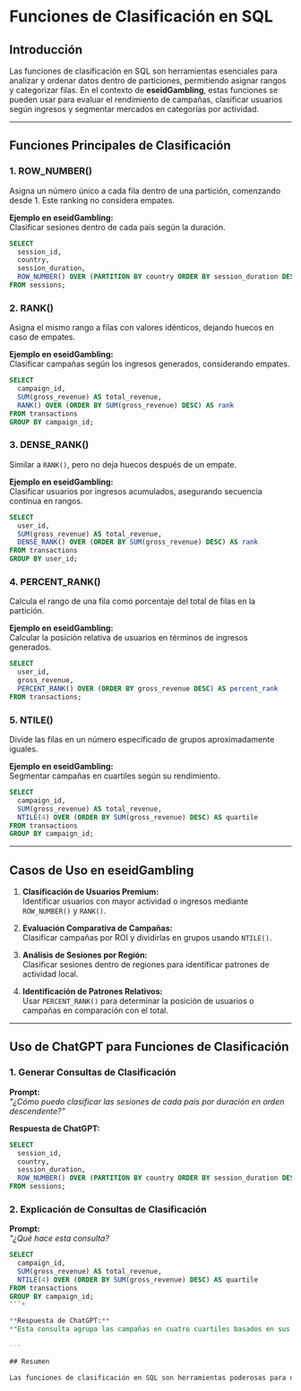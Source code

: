 # Funciones de Clasificación en SQL

## Introducción

Las funciones de clasificación en SQL son herramientas esenciales para analizar y ordenar datos dentro de particiones, permitiendo asignar rangos y categorizar filas. En el contexto de **eseidGambling**, estas funciones se pueden usar para evaluar el rendimiento de campañas, clasificar usuarios según ingresos y segmentar mercados en categorías por actividad.

---

## Funciones Principales de Clasificación

### 1. ROW_NUMBER()

Asigna un número único a cada fila dentro de una partición, comenzando desde 1. Este ranking no considera empates.

**Ejemplo en eseidGambling:**  
Clasificar sesiones dentro de cada país según la duración.

```sql
SELECT 
  session_id, 
  country, 
  session_duration,
  ROW_NUMBER() OVER (PARTITION BY country ORDER BY session_duration DESC) AS rank
FROM sessions;
```

### 2. RANK()

Asigna el mismo rango a filas con valores idénticos, dejando huecos en caso de empates.

**Ejemplo en eseidGambling:**  
Clasificar campañas según los ingresos generados, considerando empates.

```sql
SELECT 
  campaign_id, 
  SUM(gross_revenue) AS total_revenue,
  RANK() OVER (ORDER BY SUM(gross_revenue) DESC) AS rank
FROM transactions
GROUP BY campaign_id;
```

### 3. DENSE_RANK()

Similar a `RANK()`, pero no deja huecos después de un empate.

**Ejemplo en eseidGambling:**  
Clasificar usuarios por ingresos acumulados, asegurando secuencia continua en rangos.

```sql
SELECT 
  user_id, 
  SUM(gross_revenue) AS total_revenue,
  DENSE_RANK() OVER (ORDER BY SUM(gross_revenue) DESC) AS rank
FROM transactions
GROUP BY user_id;
```

### 4. PERCENT_RANK()

Calcula el rango de una fila como porcentaje del total de filas en la partición.

**Ejemplo en eseidGambling:**  
Calcular la posición relativa de usuarios en términos de ingresos generados.

```sql
SELECT 
  user_id, 
  gross_revenue,
  PERCENT_RANK() OVER (ORDER BY gross_revenue DESC) AS percent_rank
FROM transactions;
```

### 5. NTILE()

Divide las filas en un número especificado de grupos aproximadamente iguales.

**Ejemplo en eseidGambling:**  
Segmentar campañas en cuartiles según su rendimiento.

```sql
SELECT 
  campaign_id, 
  SUM(gross_revenue) AS total_revenue,
  NTILE(4) OVER (ORDER BY SUM(gross_revenue) DESC) AS quartile
FROM transactions
GROUP BY campaign_id;
```

---

## Casos de Uso en eseidGambling

1. **Clasificación de Usuarios Premium:**  
   Identificar usuarios con mayor actividad o ingresos mediante `ROW_NUMBER()` y `RANK()`.

2. **Evaluación Comparativa de Campañas:**  
   Clasificar campañas por ROI y dividirlas en grupos usando `NTILE()`.

3. **Análisis de Sesiones por Región:**  
   Clasificar sesiones dentro de regiones para identificar patrones de actividad local.

4. **Identificación de Patrones Relativos:**  
   Usar `PERCENT_RANK()` para determinar la posición de usuarios o campañas en comparación con el total.

---

## Uso de ChatGPT para Funciones de Clasificación

### **1. Generar Consultas de Clasificación**

**Prompt:**  
*"¿Cómo puedo clasificar las sesiones de cada país por duración en orden descendente?"*

**Respuesta de ChatGPT:**  
```sql
SELECT 
  session_id, 
  country, 
  session_duration,
  ROW_NUMBER() OVER (PARTITION BY country ORDER BY session_duration DESC) AS rank
FROM sessions;
```

### **2. Explicación de Consultas de Clasificación**

**Prompt:**  
*"¿Qué hace esta consulta?*  
```sql
SELECT 
  campaign_id, 
  SUM(gross_revenue) AS total_revenue,
  NTILE(4) OVER (ORDER BY SUM(gross_revenue) DESC) AS quartile
FROM transactions
GROUP BY campaign_id;
```*

**Respuesta de ChatGPT:**  
*"Esta consulta agrupa las campañas en cuatro cuartiles basados en sus ingresos totales (`gross_revenue`). Esto permite segmentar las campañas por su rendimiento relativo."*

---

## Resumen

Las funciones de clasificación en SQL son herramientas poderosas para ordenar y segmentar datos de manera eficiente. En **eseidGambling**, estas funciones permiten identificar a los mejores usuarios, campañas más exitosas y patrones regionales de actividad. Con **ChatGPT**, puedes diseñar consultas avanzadas que aprovechen el potencial completo de estas funciones.
